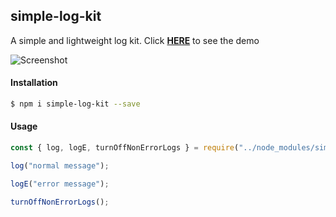 ## simple-log-kit

A simple and lightweight log kit. Click [**HERE**](https://jasonfleischer.github.io/simple-log-kit-demo/) to see the demo

![Screenshot](https://jasonfleischer.github.io/simple-log-kit-demo/screenshot/screen.png "Screenshot")

#### Installation
```bash
$ npm i simple-log-kit --save
```

#### Usage
``` javascript
const { log, logE, turnOffNonErrorLogs } = require("../node_modules/simple-log-kit/index")

log("normal message");

logE("error message");

turnOffNonErrorLogs();
```


